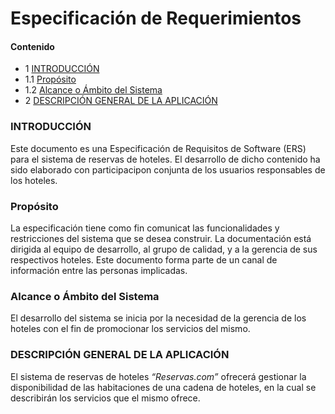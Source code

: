 # Especificación de Requerimientos

#### Contenido

* 1 [INTRODUCCIÓN](#introducciÓn)
* 1.1  [Propósito](#propósito)
* 1.2  [Alcance o Ámbito del Sistema](#alcance-o-Ámbito-del-sistema)
* 2 [DESCRIPCIÓN GENERAL DE LA APLICACIÓN](#descripciÓn-general-de-la-aplicaciÓn)

### INTRODUCCIÓN

Este documento es una Especificación de Requisitos de Software (ERS) para el sistema de reservas de hoteles. 
El desarrollo de dicho contenido ha sido elaborado con participacipon conjunta de los usuarios responsables de los hoteles.

### Propósito

La especificación tiene como fin comunicat las funcionalidades y restricciones del sistema que se desea construir.
La documentación está dirigida al equipo de desarrollo, al grupo de calidad, 
y a la gerencia de sus respectivos hoteles. Este documento forma parte de un canal de información entre las personas implicadas.

### Alcance o Ámbito del Sistema

El desarrollo del sistema se inicia por la necesidad de la gerencia de los hoteles con el fin de promocionar los servicios del mismo.

### DESCRIPCIÓN GENERAL DE LA APLICACIÓN

El sistema de reservas de hoteles *“Reservas.com”* ofrecerá gestionar la disponibilidad de las habitaciones de una cadena de hoteles, en la cual se describirán los servicios que el mismo ofrece.
